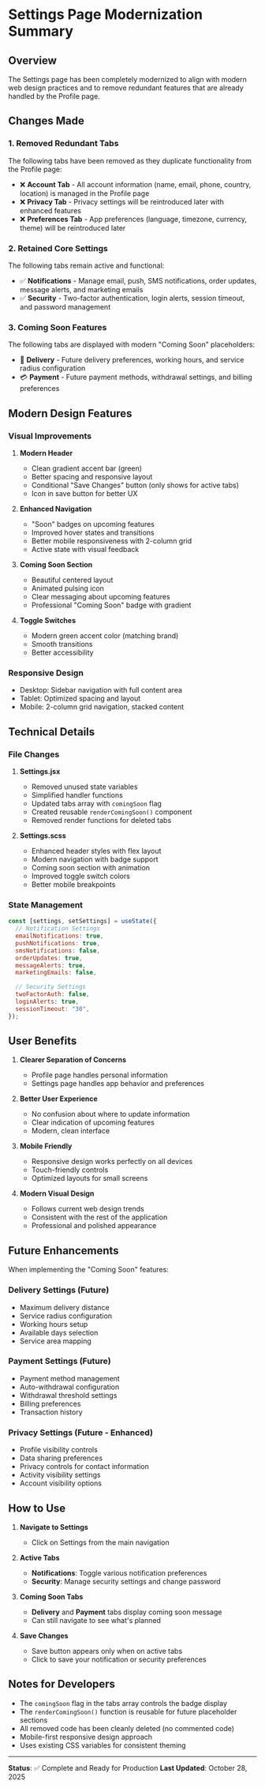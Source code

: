 # Settings Page Modernization Summary

## Overview

The Settings page has been completely modernized to align with modern web design practices and to remove redundant features that are already handled by the Profile page.

## Changes Made

### 1. **Removed Redundant Tabs**

The following tabs have been removed as they duplicate functionality from the Profile page:

- ❌ **Account Tab** - All account information (name, email, phone, country, location) is managed in the Profile page
- ❌ **Privacy Tab** - Privacy settings will be reintroduced later with enhanced features
- ❌ **Preferences Tab** - App preferences (language, timezone, currency, theme) will be reintroduced later

### 2. **Retained Core Settings**

The following tabs remain active and functional:

- ✅ **Notifications** - Manage email, push, SMS notifications, order updates, message alerts, and marketing emails
- ✅ **Security** - Two-factor authentication, login alerts, session timeout, and password management

### 3. **Coming Soon Features**

The following tabs are displayed with modern "Coming Soon" placeholders:

- 🚚 **Delivery** - Future delivery preferences, working hours, and service radius configuration
- 💳 **Payment** - Future payment methods, withdrawal settings, and billing preferences

## Modern Design Features

### Visual Improvements

1. **Modern Header**

   - Clean gradient accent bar (green)
   - Better spacing and responsive layout
   - Conditional "Save Changes" button (only shows for active tabs)
   - Icon in save button for better UX

2. **Enhanced Navigation**

   - "Soon" badges on upcoming features
   - Improved hover states and transitions
   - Better mobile responsiveness with 2-column grid
   - Active state with visual feedback

3. **Coming Soon Section**

   - Beautiful centered layout
   - Animated pulsing icon
   - Clear messaging about upcoming features
   - Professional "Coming Soon" badge with gradient

4. **Toggle Switches**
   - Modern green accent color (matching brand)
   - Smooth transitions
   - Better accessibility

### Responsive Design

- Desktop: Sidebar navigation with full content area
- Tablet: Optimized spacing and layout
- Mobile: 2-column grid navigation, stacked content

## Technical Details

### File Changes

1. **Settings.jsx**

   - Removed unused state variables
   - Simplified handler functions
   - Updated tabs array with `comingSoon` flag
   - Created reusable `renderComingSoon()` component
   - Removed render functions for deleted tabs

2. **Settings.scss**
   - Enhanced header styles with flex layout
   - Modern navigation with badge support
   - Coming soon section with animation
   - Improved toggle switch colors
   - Better mobile breakpoints

### State Management

```javascript
const [settings, setSettings] = useState({
  // Notification Settings
  emailNotifications: true,
  pushNotifications: true,
  smsNotifications: false,
  orderUpdates: true,
  messageAlerts: true,
  marketingEmails: false,

  // Security Settings
  twoFactorAuth: false,
  loginAlerts: true,
  sessionTimeout: "30",
});
```

## User Benefits

1. **Clearer Separation of Concerns**

   - Profile page handles personal information
   - Settings page handles app behavior and preferences

2. **Better User Experience**

   - No confusion about where to update information
   - Clear indication of upcoming features
   - Modern, clean interface

3. **Mobile Friendly**

   - Responsive design works perfectly on all devices
   - Touch-friendly controls
   - Optimized layouts for small screens

4. **Modern Visual Design**
   - Follows current web design trends
   - Consistent with the rest of the application
   - Professional and polished appearance

## Future Enhancements

When implementing the "Coming Soon" features:

### Delivery Settings (Future)

- Maximum delivery distance
- Service radius configuration
- Working hours setup
- Available days selection
- Service area mapping

### Payment Settings (Future)

- Payment method management
- Auto-withdrawal configuration
- Withdrawal threshold settings
- Billing preferences
- Transaction history

### Privacy Settings (Future - Enhanced)

- Profile visibility controls
- Data sharing preferences
- Privacy controls for contact information
- Activity visibility settings
- Account visibility options

## How to Use

1. **Navigate to Settings**

   - Click on Settings from the main navigation

2. **Active Tabs**

   - **Notifications**: Toggle various notification preferences
   - **Security**: Manage security settings and change password

3. **Coming Soon Tabs**

   - **Delivery** and **Payment** tabs display coming soon message
   - Can still navigate to see what's planned

4. **Save Changes**
   - Save button appears only when on active tabs
   - Click to save your notification or security preferences

## Notes for Developers

- The `comingSoon` flag in the tabs array controls the badge display
- The `renderComingSoon()` function is reusable for future placeholder sections
- All removed code has been cleanly deleted (no commented code)
- Mobile-first responsive design approach
- Uses existing CSS variables for consistent theming

---

**Status**: ✅ Complete and Ready for Production
**Last Updated**: October 28, 2025


